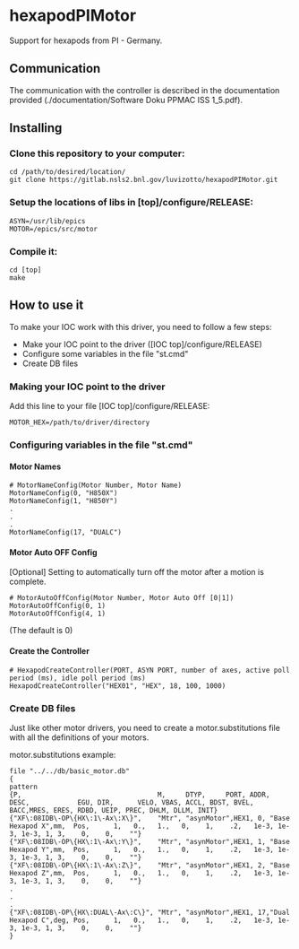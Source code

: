 # hexapodPIMotor

Support for hexapods from PI - Germany.

## Communication

The communication with the controller is described in the documentation provided (./documentation/Software Doku PPMAC ISS 1_5.pdf). 

## Installing

### Clone this repository to your computer:
```
cd /path/to/desired/location/
git clone https://gitlab.nsls2.bnl.gov/luvizotto/hexapodPIMotor.git 
```

### Setup the locations of libs in [top]/configure/RELEASE:
```
ASYN=/usr/lib/epics
MOTOR=/epics/src/motor
```

### Compile it:
```
cd [top]
make
```

## How to use it

To make your IOC work with this driver, you need to follow a few steps: 
* Make your IOC point to the driver ([IOC top]/configure/RELEASE)
* Configure some variables in the file "st.cmd"
* Create DB files

### Making your IOC point to the driver

Add this line to your file [IOC top]/configure/RELEASE: 
```
MOTOR_HEX=/path/to/driver/directory
```

### Configuring variables in the file "st.cmd"

#### Motor Names
```
# MotorNameConfig(Motor Number, Motor Name)
MotorNameConfig(0, "H850X")
MotorNameConfig(1, "H850Y")
.
.
.
MotorNameConfig(17, "DUALC")
```

#### Motor Auto OFF Config
[Optional] Setting to automatically turn off the motor after a motion is complete.
```
# MotorAutoOffConfig(Motor Number, Motor Auto Off [0|1])
MotorAutoOffConfig(0, 1)
MotorAutoOffConfig(4, 1)
```
(The default is 0)

#### Create the Controller
```
# HexapodCreateController(PORT, ASYN PORT, number of axes, active poll period (ms), idle poll period (ms)
HexapodCreateController("HEX01", "HEX", 18, 100, 1000)
```

### Create DB files

Just like other motor drivers, you need to create a motor.substitutions file with all the definitions of your motors.

motor.substitutions example:
```
file "../../db/basic_motor.db"
{
pattern
{P,                                  M,     DTYP,     PORT, ADDR, DESC,            EGU, DIR,      VELO, VBAS, ACCL, BDST, BVEL, BACC,MRES, ERES, RDBD, UEIP, PREC, DHLM, DLLM, INIT}
{"XF\:08IDB\-OP\{HX\:1\-Ax\:X\}",    "Mtr", "asynMotor",HEX1, 0, "Base Hexapod X",mm,  Pos,      1,   0.,   1.,   0,    1,    .2,   1e-3, 1e-3, 1e-3, 1, 3,    0,    0,    ""}
{"XF\:08IDB\-OP\{HX\:1\-Ax\:Y\}",    "Mtr", "asynMotor",HEX1, 1, "Base Hexapod Y",mm,  Pos,      1,   0.,   1.,   0,    1,    .2,   1e-3, 1e-3, 1e-3, 1, 3,    0,    0,    ""}
{"XF\:08IDB\-OP\{HX\:1\-Ax\:Z\}",    "Mtr", "asynMotor",HEX1, 2, "Base Hexapod Z",mm,  Pos,      1,   0.,   1.,   0,    1,    .2,   1e-3, 1e-3, 1e-3, 1, 3,    0,    0,    ""}
.
.
.
{"XF\:08IDB\-OP\{HX\:DUAL\-Ax\:C\}", "Mtr", "asynMotor",HEX1, 17,"Dual Hexapod C",deg, Pos,      1,   0.,   1.,   0,    1,    .2,   1e-3, 1e-3, 1e-3, 1, 3,    0,    0,    ""}
}
```
